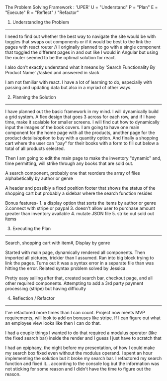 The Problem Solving Framework : 'UPER'
U = "Understand"
P = "Plan"
E = "Execute"
R = "Reflect" / "Refactor"

1. Understanding the Problem

---

I need to find out whether the best way to navigate the site would be with toggles that swaps out components or if it would be best to the link the pages with react router // I originally planned to go with a single component that toggled the different pages in and out like I  would in Angular but using the router seemed to be the optimal solution for react.

I also don't exactly understand what it means by 'Search Functionality By Product Name' //asked and answered in slack

I am not familiar with react. I have a lot of learning to do, especially with passing and updating data but also in a myriad of other ways.

2. Planning the Solution

---

I have planned out the basic framework in my mind. I will dynamically build a grid system. A flex design that goes 3 across for each row, and if I have time, make it scalable for smaller screens. I will find out how to dynamically input the images of the book covers. I am going to have one main component for the home page with all the products, another page for the product details/option to buy with a quantity option. And finally a shopping cart where the user can "pay" for their books with a form to fill out below a total of all products selected.

Then I am going to edit the main page to make the inventory "dynamic" and, time permitting, will strike through any books that are sold out.

A search component, probably one that reorders the array of files alphabetically by author or genre

A header and possibly a fixed position footer that shows the status of the shopping cart but probably a sidebar where the search function resides

Bonus features- 1. a display option that sorts the items by author or genre 2.connect with stripe or paypal 3. doesn't allow user to purchase amount greater than inventory available 4. mutate JSON file 5. strike out sold out items

3. Executing the Plan

---

Search, shopping cart with item#, Display by genre

Started with main page, dynamically rendered all components. Then imported all pictures, trickier than I assumed. Ran into big block trying to link the pages. Turns out it was a syntax error in a separate file than was hitting the error. Related syntax problem solved by Jessica. 

Pretty easy sailing after that, created search bar, checkout page, and all other required components. Attempting to add a 3rd party payment processing (stripe) but having difficulty


4. Reflection / Refactor

---
I've refactored more times than I can count. Project now meets MVP requirements, will look to add on bonuses like stripe. If I can figure out what an employee view looks like then I can do that. 

I had a couple things I wanted to do that required a modulus operator (like the fixed search bar) inside the render and I guess I just have to scratch that

I had an epiphany, the night before my  presentation, of how I could make my search box fixed even without the modulus operand. I spent an hour implementing the solution but it broke my search bar. I refactored my search function and fixed it... according to the console log but the information was not sticking for some reason and I didn't have the time to figure out the reason.